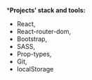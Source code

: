 ***Projects’ stack and tools:**

 - React, 
 - React-router-dom, 
 - Bootstrap, 
 - SASS, 
 - Prop-types, 
 - Git, 
 - localStorage
